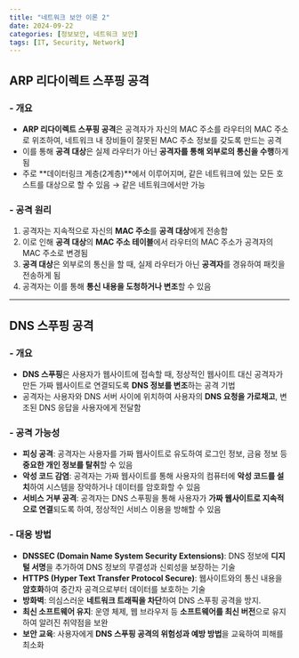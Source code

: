 ```yaml
---
title: "네트워크 보안 이론 2"
date: 2024-09-22
categories: [정보보안, 네트워크 보안]
tags: [IT, Security, Network]
---
```


## ARP 리다이렉트 스푸핑 공격

### - 개요

- **ARP 리다이렉트 스푸핑 공격**은 공격자가 자신의 MAC 주소를 라우터의 MAC 주소로 위조하여, 네트워크 내 장비들이 잘못된 MAC 주소 정보를 갖도록 만드는 공격
- 이를 통해 **공격 대상**은 실제 라우터가 아닌 **공격자를 통해 외부로의 통신을 수행**하게 됨
- 주로 **데이터링크 계층(2계층)**에서 이루어지며, 같은 네트워크에 있는 모든 호스트를 대상으로 할 수 있음
  → 같은 네트워크에서만 가능

### - 공격 원리

1. 공격자는 지속적으로 자신의 **MAC 주소**를 **공격 대상**에게 전송함
2. 이로 인해 **공격 대상**의 **MAC 주소 테이블**에서 라우터의 MAC 주소가 공격자의 MAC 주소로 변경됨
3. **공격 대상**은 외부로의 통신을 할 때, 실제 라우터가 아닌 **공격자**를 경유하여 패킷을 전송하게 됨
4. 공격자는 이를 통해 **통신 내용을 도청하거나 변조**할 수 있음

---

## DNS 스푸핑 공격

### - 개요

- **DNS 스푸핑**은 사용자가 웹사이트에 접속할 때, 정상적인 웹사이트 대신 공격자가 만든 가짜 웹사이트로 연결되도록 **DNS 정보를 변조**하는 공격 기법
- 공격자는 사용자와 DNS 서버 사이에 위치하여 사용자의 **DNS 요청을 가로채고**, 변조된 DNS 응답을 사용자에게 전달함

### - 공격 가능성

- **피싱 공격**: 공격자는 사용자를 가짜 웹사이트로 유도하여 로그인 정보, 금융 정보 등 **중요한 개인 정보를 탈취**할 수 있음
- **악성 코드 감염**: 공격자는 가짜 웹사이트를 통해 사용자의 컴퓨터에 **악성 코드를 설치**하여 시스템을 장악하거나 데이터를 암호화할 수 있음
- **서비스 거부 공격**: 공격자는 DNS 스푸핑을 통해 사용자가 **가짜 웹사이트로 지속적으로 연결**되도록 하여, 정상적인 서비스 이용을 방해할 수 있음

### - 대응 방법

- **DNSSEC (Domain Name System Security Extensions)**: DNS 정보에 **디지털 서명**을 추가하여 DNS 정보의 무결성과 신뢰성을 보장하는 기술
- **HTTPS (Hyper Text Transfer Protocol Secure)**: 웹사이트와의 통신 내용을 **암호화**하여 중간자 공격으로부터 데이터를 보호하는 기술
- **방화벽**: 의심스러운 **네트워크 트래픽을 차단**하여 DNS 스푸핑 공격을 방지.
- **최신 소프트웨어 유지**: 운영 체제, 웹 브라우저 등 **소프트웨어를 최신 버전**으로 유지하여 알려진 취약점을 보완
- **보안 교육**: 사용자에게 **DNS 스푸핑 공격의 위험성과 예방 방법**을 교육하여 피해를 최소화
